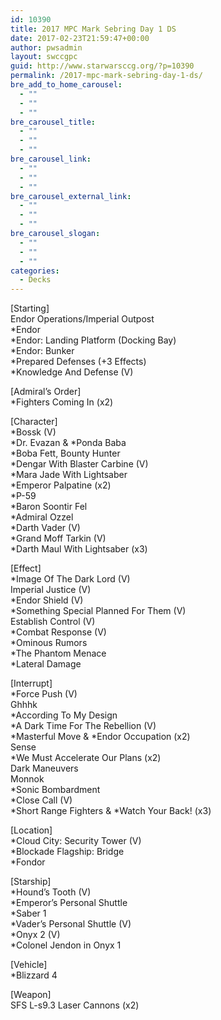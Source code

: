 ```yaml
---
id: 10390
title: 2017 MPC Mark Sebring Day 1 DS
date: 2017-02-23T21:59:47+00:00
author: pwsadmin
layout: swccgpc
guid: http://www.starwarsccg.org/?p=10390
permalink: /2017-mpc-mark-sebring-day-1-ds/
bre_add_to_home_carousel:
  - ""
  - ""
  - ""
bre_carousel_title:
  - ""
  - ""
  - ""
bre_carousel_link:
  - ""
  - ""
  - ""
bre_carousel_external_link:
  - ""
  - ""
  - ""
bre_carousel_slogan:
  - ""
  - ""
  - ""
categories:
  - Decks
---
```

[Starting]  
Endor Operations/Imperial Outpost  
*Endor  
*Endor: Landing Platform (Docking Bay)  
*Endor: Bunker  
*Prepared Defenses (+3 Effects)  
*Knowledge And Defense (V)

[Admiral&#8217;s Order]  
*Fighters Coming In (x2)

[Character]  
*Bossk (V)  
\*Dr. Evazan & \*Ponda Baba  
*Boba Fett, Bounty Hunter  
*Dengar With Blaster Carbine (V)  
*Mara Jade With Lightsaber  
*Emperor Palpatine (x2)  
*P-59  
*Baron Soontir Fel  
*Admiral Ozzel  
*Darth Vader (V)  
*Grand Moff Tarkin (V)  
*Darth Maul With Lightsaber (x3)

[Effect]  
*Image Of The Dark Lord (V)  
Imperial Justice (V)  
*Endor Shield (V)  
*Something Special Planned For Them (V)  
Establish Control (V)  
*Combat Response (V)  
*Ominous Rumors  
*The Phantom Menace  
*Lateral Damage

[Interrupt]  
*Force Push (V)  
Ghhhk  
*According To My Design  
*A Dark Time For The Rebellion (V)  
\*Masterful Move & \*Endor Occupation (x2)  
Sense  
*We Must Accelerate Our Plans (x2)  
Dark Maneuvers  
Monnok  
*Sonic Bombardment  
*Close Call (V)  
\*Short Range Fighters & \*Watch Your Back! (x3)

[Location]  
*Cloud City: Security Tower (V)  
*Blockade Flagship: Bridge  
*Fondor

[Starship]  
*Hound&#8217;s Tooth (V)  
*Emperor&#8217;s Personal Shuttle  
*Saber 1  
*Vader&#8217;s Personal Shuttle (V)  
*Onyx 2 (V)  
*Colonel Jendon in Onyx 1

[Vehicle]  
*Blizzard 4

[Weapon]  
SFS L-s9.3 Laser Cannons (x2)
